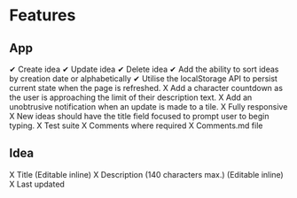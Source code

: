 # Features

## App

✔ Create idea
✔ Update idea
✔ Delete idea
✔ Add the ability to sort ideas by creation date or alphabetically
✔ Utilise the localStorage API to persist current state when the page is refreshed.
X Add a character countdown as the user is approaching the limit of their description text.
X Add an unobtrusive notification when an update is made to a tile.
X Fully responsive
X New ideas should have the title field focused to prompt user to begin typing.
X Test suite
X Comments where required
X Comments.md file

## Idea

X Title (Editable inline)
X Description (140 characters max.) (Editable inline)
X Last updated
